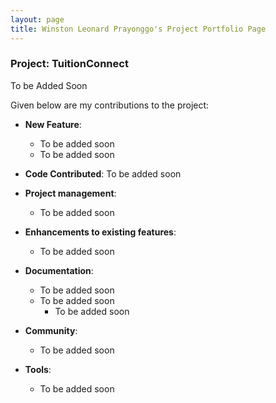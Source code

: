 ```yaml
---
layout: page
title: Winston Leonard Prayonggo's Project Portfolio Page
---
```


### Project: TuitionConnect

To be Added Soon

Given below are my contributions to the project:

* **New Feature**:
    * To be added soon
    * To be added soon


* **Code Contributed**: To be added soon


* **Project management**:
    * To be added soon


* **Enhancements to existing features**:
    * To be added soon


* **Documentation**:
    * To be added soon
    * To be added soon
        * To be added soon


* **Community**:
    * To be added soon


* **Tools**:
    * To be added soon
